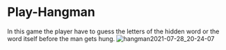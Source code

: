 
# Play-Hangman
In this game the player have to guess the letters of the hidden word or the word itself before the man gets hung.
![hangman2021-07-28_20-24-07](https://user-images.githubusercontent.com/83128779/127381276-b21604ca-abe1-4da0-b582-123c47fdbc22.png)
